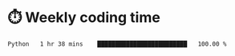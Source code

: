 
# :stopwatch: Weekly coding time
<!--START_SECTION:waka-->

```txt
Python   1 hr 38 mins    █████████████████████████   100.00 %
```

<!--END_SECTION:waka-->


<!-- <p> <img src="https://github-readme-stats.vercel.app/api?username=cozgerest&show_icons=true&hide_border=false" />  </p> -->


